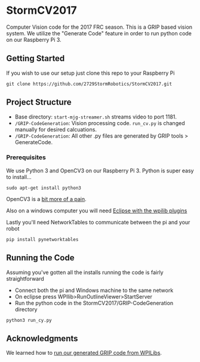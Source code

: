 # StormCV2017

Computer Vision code for the 2017 FRC season.  This is a GRIP based vision system.  We utilize the "Generate Code" feature in order to run python code on our Raspberry Pi 3.

## Getting Started

If you wish to use our setup just clone this repo to your Raspberry Pi

```
git clone https://github.com/2729StormRobotics/StormCV2017.git
```

## Project Structure

- Base directory: ```start-mjg-streamer.sh``` streams video to port 1181.
- ```/GRIP-CodeGeneration```: Vision processing code. ```run_cv.py``` is changed manually for desired calcuations.
- ```/GRIP-CodeGeneration```: All other .py files are generated by GRIP tools > GenerateCode.

### Prerequisites

We use Python 3 and OpenCV3 on our Raspberry Pi 3. Python is super easy to install...

```
sudo apt-get install python3
```

OpenCV3 is a [bit more of a pain](http://www.pyimagesearch.com/2016/04/18/install-guide-raspberry-pi-3-raspbian-jessie-opencv-3/).

Also on a windows computer you will need [Eclipse with the wpilib plugins](http://wpilib.screenstepslive.com/s/4485/m/13503/l/599679-installing-eclipse-c-java)

Lastly you'll need NetworkTables to communicate between the pi and your robot
```
pip install pynetworktables
```

## Running the Code

Assuming you've gotten all the installs running the code is fairly straightforward

- Connect both the pi and Windows machine to the same network
- On eclipse press WPIlib>RunOutlineViewer>StartServer
- Run the python code in the StormCV2017/GRIP-CodeGeneration directory

```
python3 run_cy.py
```

## Acknowledgments

We learned how to [run our generated GRIP code from WPILibs](https://github.com/WPIRoboticsProjects/GRIP-code-generation).
